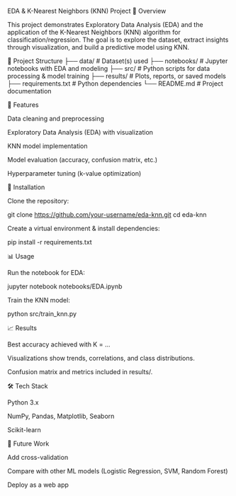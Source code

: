 EDA & K-Nearest Neighbors (KNN) Project
📌 Overview

This project demonstrates Exploratory Data Analysis (EDA) and the application of the K-Nearest Neighbors (KNN) algorithm for classification/regression.
The goal is to explore the dataset, extract insights through visualization, and build a predictive model using KNN.

📂 Project Structure
├── data/               # Dataset(s) used
├── notebooks/          # Jupyter notebooks with EDA and modeling
├── src/                # Python scripts for data processing & model training
├── results/            # Plots, reports, or saved models
├── requirements.txt    # Python dependencies
└── README.md           # Project documentation

🔑 Features

Data cleaning and preprocessing

Exploratory Data Analysis (EDA) with visualization

KNN model implementation

Model evaluation (accuracy, confusion matrix, etc.)

Hyperparameter tuning (k-value optimization)

🚀 Installation

Clone the repository:

git clone https://github.com/your-username/eda-knn.git
cd eda-knn


Create a virtual environment & install dependencies:

pip install -r requirements.txt

📊 Usage

Run the notebook for EDA:

jupyter notebook notebooks/EDA.ipynb


Train the KNN model:

python src/train_knn.py

📈 Results

Best accuracy achieved with K = ...

Visualizations show trends, correlations, and class distributions.

Confusion matrix and metrics included in results/.

🛠 Tech Stack

Python 3.x

NumPy, Pandas, Matplotlib, Seaborn

Scikit-learn

📌 Future Work

Add cross-validation

Compare with other ML models (Logistic Regression, SVM, Random Forest)

Deploy as a web app
